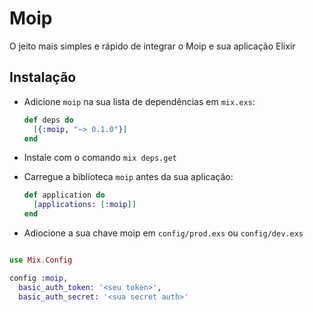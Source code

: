 # Moip

O jeito mais simples e rápido de integrar o Moip e sua aplicação Elixir

## Instalação

  * Adicione `moip` na sua lista de dependências em `mix.exs`:

    ```elixir
    def deps do
      [{:moip, "~> 0.1.0"}]
    end
    ```

  * Instale com o comando `mix deps.get`

  * Carregue a biblioteca `moip` antes da sua aplicação:

    ```elixir
    def application do
      [applications: [:moip]]
    end
    ```

  * Adiocione a sua chave moip em `config/prod.exs` ou `config/dev.exs`

 ```elixir

 use Mix.Config

 config :moip,
   basic_auth_token: '<seu token>',
   basic_auth_secret: '<sua secret auth>'
```